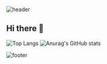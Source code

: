 ![header](https://capsule-render.vercel.app/api?type=waving&color=003458&height=150&section=header)
## Hi there 👋

![Top Langs](https://github-readme-stats.vercel.app/api/top-langs/?username=jangjh0201)
![Anurag's GitHub stats](https://github-readme-stats.vercel.app/api?username=jangjh0201&show_icons=true)


<!--
**jangjh0201/jangjh0201** is a ✨ _special_ ✨ repository because its `README.md` (this file) appears on your GitHub profile.

Here are some ideas to get you started:

- 🔭 I’m currently working on ...
- 🌱 I’m currently learning ...
- 👯 I’m looking to collaborate on ...
- 🤔 I’m looking for help with ...
- 💬 Ask me about ...
- 📫 How to reach me: ...
- 😄 Pronouns: ...
- ⚡ Fun fact: ...
-->



![footer](https://capsule-render.vercel.app/api?type=waving&color=003458&height=150&section=footer)
